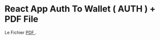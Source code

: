 # React App Auth To Wallet ( AUTH ) + PDF File

Le Fichier [PDF ]([https://github.com/facebook/create-react-app](https://github.com/aminerochdi1/4BLO/blob/master/PDF%20FILE/4BLO.pdf)).


